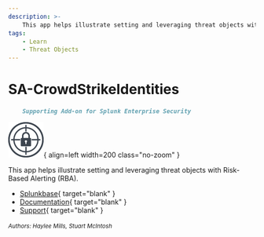 ```yaml
---
description: >-
    This app helps illustrate setting and leveraging threat objects with Risk-Based Alerting (RBA).
tags:
    - Learn
    - Threat Objects
---
```


# SA-CrowdStrikeIdentities

``` markdown title=""
    Supporting Add-on for Splunk Enterprise Security
```

<div class="result" markdown>

![threat_object_fun Logo](https://raw.githubusercontent.com/rba-community/threat_object_fun/main/src/threat_object_fun/static/appIconAlt_2x.png){ align=left width=200 class="no-zoom" }

This app helps illustrate setting and leveraging threat objects with Risk-Based Alerting (RBA).

- [Splunkbase](https://splunkbase.splunk.com/app/6917){ target="blank" }
- [Documentation](https://github.com/rba-community/threat_object_fun){ target="blank" }
- [Support](https://github.com/rba-community/threat_object_fun/issues){ target="blank" }

<small>_Authors: Haylee Mills, Stuart McIntosh_</small>

</div>